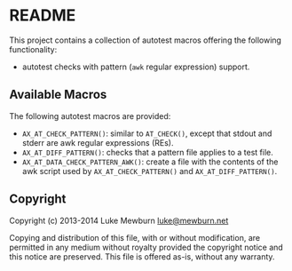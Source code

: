 README
======

This project contains a collection of autotest macros offering the
following functionality:

  * autotest checks with pattern (`awk` regular expression) support.

Available Macros
----------------

The following autotest macros are provided:

  * `AX_AT_CHECK_PATTERN()`: similar to `AT_CHECK()`, except that stdout and stderr are awk regular expressions (REs).
  * `AX_AT_DIFF_PATTERN()`: checks that a pattern file applies to a test file.
  * `AX_AT_DATA_CHECK_PATTERN_AWK()`: create a file with the contents of the awk script used by `AX_AT_CHECK_PATTERN()` and `AX_AT_DIFF_PATTERN()`.

Copyright
---------

Copyright (c) 2013-2014 Luke Mewburn <luke@mewburn.net>

Copying and distribution of this file, with or without modification,
are permitted in any medium without royalty provided the copyright
notice and this notice are preserved.  This file is offered as-is,
without any warranty.
